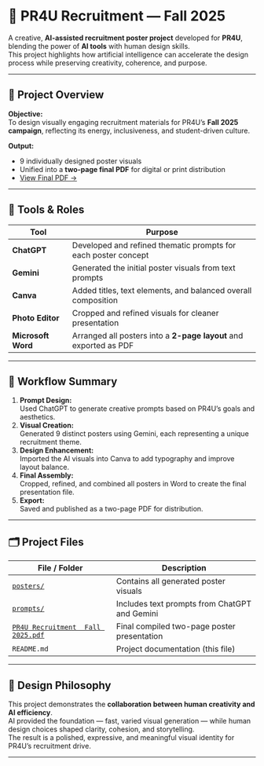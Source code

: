 # 📢 PR4U Recruitment — Fall 2025

A creative, **AI-assisted recruitment poster project** developed for **PR4U**, blending the power of **AI tools** with human design skills.  
This project highlights how artificial intelligence can accelerate the design process while preserving creativity, coherence, and purpose.

---

## 🎯 Project Overview

**Objective:**  
To design visually engaging recruitment materials for PR4U’s **Fall 2025 campaign**, reflecting its energy, inclusiveness, and student-driven culture.

**Output:**  
- 9 individually designed poster visuals  
- Unified into a **two-page final PDF** for digital or print distribution  
- [View Final PDF →](https://github.com/Hurairiam/graphics-projects/blob/main/AI-Implemented/PR4U_Recruitment/PR4U%20Recruitment%20%20Fall%202025.pdf)

---

## 🧠 Tools & Roles

| Tool | Purpose |
|------|----------|
| **ChatGPT** | Developed and refined thematic prompts for each poster concept |
| **Gemini** | Generated the initial poster visuals from text prompts |
| **Canva** | Added titles, text elements, and balanced overall composition |
| **Photo Editor** | Cropped and refined visuals for cleaner presentation |
| **Microsoft Word** | Arranged all posters into a **2-page layout** and exported as PDF |

---

## 🧩 Workflow Summary

1. **Prompt Design:**  
   Used ChatGPT to generate creative prompts based on PR4U’s goals and aesthetics.  
2. **Visual Creation:**  
   Generated 9 distinct posters using Gemini, each representing a unique recruitment theme.  
3. **Design Enhancement:**  
   Imported the AI visuals into Canva to add typography and improve layout balance.  
4. **Final Assembly:**  
   Cropped, refined, and combined all posters in Word to create the final presentation file.  
5. **Export:**  
   Saved and published as a two-page PDF for distribution.  

---

## 🗂️ Project Files

| File / Folder | Description |
|----------------|--------------|
| [`posters/`](../PR4U_Recruitment/posters) | Contains all generated poster visuals |
| [`prompts/`](../PR4U_Recruitment/prompts) | Includes text prompts from ChatGPT and Gemini |
| [`PR4U Recruitment  Fall 2025.pdf`](https://github.com/Hurairiam/graphics-projects/blob/main/AI-Implemented/PR4U_Recruitment/PR4U%20Recruitment%20%20Fall%202025.pdf) | Final compiled two-page poster presentation |
| `README.md` | Project documentation (this file) |

---

## 💬 Design Philosophy

This project demonstrates the **collaboration between human creativity and AI efficiency**.  
AI provided the foundation — fast, varied visual generation — while human design choices shaped clarity, cohesion, and storytelling.  
The result is a polished, expressive, and meaningful visual identity for PR4U’s recruitment drive.

---
